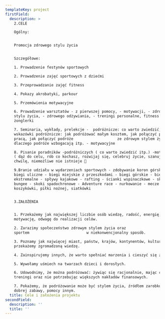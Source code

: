 ```yaml
---
templateKey: project
firstField:
  description: >
    2.CELE

    Ogólny: 


    Promocja zdrowego stylu życia


    Szczegółowe: 

    1. Prowadzenie festynów sportowych 

    2. Prowadzenie zajęć sportowych z dziećmi 

    3. Przeprowadzanie zajęć fitness 

    4. Pokazy akrobatyki, parkour 

    5. Przemówienia motywacyjne 

    6. Prowadzenie warsztatów - z pierwszej pomocy, - motywacji, - zdrowego
    stylu życia, - zdrowego odżywiania, - treningi personalne, fitness -
    żonglerki

    7. Seminaria, wykłady, prelekcje -  podróżnicze: co warto zwiedzić,
    wskazówki podróżnicze: jak podróżować małym kosztem, jak połączyć podróże z
    pracą, jak połączyć podróże                    ze zdrowym stylem życia,
    dlaczego podróże wzbogacają itp. - motywacyjne 

    8. Pisanie poradników -podróżniczych ( co warto zwiedzić itp.) -motywujących
    ( dąż do celu, rób co kochasz, rozwijaj się, celebruj życie, szanuj każdą
    chwilę, niemożliwe nie istnieje 

    9.Branie udziału w wydarzeniach sportowych - zdobywanie koron górskich -
    biegi uliczne - biegi miejskie z przeszkodami - biegi górskie - biegi
    ekstremalne - spływy kajakowe - rafting - ścianki wspinaczkowe - skoki
    bungee - skoki spadochronowe - Adventure race - nurkowanie - mecze uliczne
    koszykówki, piłki nożnej, siatkówki


    3.ZAŁOŻENIA


    1. Przekażemy jak największej liczbie osób wiedzę, radość, energię, pasję,
    motywację, odwagę do realizacji celów. 

    2. Zarazimy społeczeństwo zdrowym stylem życia oraz
    sportem                          w niekonwencjonalny sposób. 

    3. Poznamy jak najwięcej miast, państw, krajów, kontynentów, kultur i
    przekażemy zgromadzoną wiedzę. 

    4. Zainspirujemy innych, że warto spełniać marzenia i cieszyć się życiem. 

    5. Wywołamy uśmiech na twarzach dzieci i dorosłych. 

    6. Udowodnimy, że można podróżować: żywiąc się racjonalnie, mając czas na
    treningi oraz nie potrzebując większych nakładów finansowych. 

    7. Pokażemy, że podróżowanie może być stylem życia, źródłem zarobku, wiedzy,
    dobrej zabawy, pomocy innym.
  title: Cele i założenia projektu
secondField:
  description: ''
  title: ''
---
```


